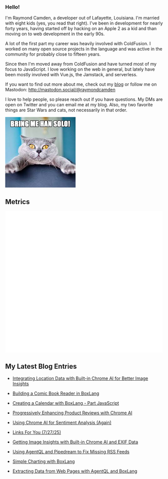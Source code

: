### Hello!

I'm Raymond Camden, a developer out of Lafayette, Louisiana. I'm married with eight kids (yes, you read that right). I've been in development for nearly forty years, having started off by hacking on an Apple 2 as a kid and than moving on to web development in the early 90s.

A lot of the first part my career was heavily involved with ColdFusion. I worked on many open source projects in the language and was active in the community for probably close to fifteen years. 

Since then I'm moved away from ColdFusion and have turned most of my focus to JavaScript. I love working on the web in general, but lately have been mostly involved with Vue.js, the Jamstack, and serverless. 

If you want to find out more about me, check out my [blog](https://www.raymondcamden.com) or follow me on Mastodon: <http://mastodon.social/@raymondcamden>

I love to help people, so please reach out if you have questions. My DMs are open on Twitter and you can email me at my blog. Also, my two favorite things are Star Wars and cats, not necessarily in that order.

![Star Wars cat](https://raw.githubusercontent.com/cfjedimaster/cfjedimaster/master/cat.jpg)

## Metrics

<picture>
  <img src="/github-metrics.svg" alt="Metrics">
</picture>

<!-- RSS -->
## My Latest Blog Entries

* [Integrating Location Data with Built-in Chrome AI for Better Image Insights](https://www.raymondcamden.com/2025/08/07/integrating-location-data-with-built-in-chrome-ai-for-better-image-insights)

* [Building a Comic Book Reader in BoxLang](https://www.raymondcamden.com/2025/08/05/building-a-comic-book-reader-in-boxlang)

* [Creating a Calendar with BoxLang - Part JavaScript](https://www.raymondcamden.com/2025/08/04/creating-a-calendar-with-boxlang-part-javascript)

* [Progressively Enhancing Product Reviews with Chrome AI](https://www.raymondcamden.com/2025/07/31/progressively-enhancing-product-reviews-with-chrome-ai)

* [Using Chrome AI for Sentiment Analysis (Again)](https://www.raymondcamden.com/2025/07/29/using-chrome-ai-for-sentiment-analysis)

* [Links For You (7/27/25)](https://www.raymondcamden.com/2025/07/27/links-for-you-72725)

* [Getting Image Insights with Built-in Chrome AI and EXIF Data](https://www.raymondcamden.com/2025/07/25/getting-image-insights-with-built-in-chrome-ai-and-exif-data)

* [Using AgentQL and Pipedream to Fix Missing RSS Feeds](https://www.raymondcamden.com/2025/07/23/using-agentql-and-pipedream-to-fix-missing-rss-feeds)

* [Simple Charting with BoxLang](https://www.raymondcamden.com/2025/07/18/simple-charting-with-boxlang)

* [Extracting Data from Web Pages with AgentQL and BoxLang](https://www.raymondcamden.com/2025/07/16/extracting-data-from-web-pages-with-agentql-and-boxlang)

<!-- ENDRSS -->

